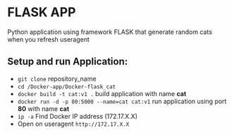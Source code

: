 # FLASK APP

Python application using framework FLASK that generate random cats when you refresh useragent

## Setup and run Application:

- `git clone` repository_name
- `cd /Docker-app/Docker-flask_cat`
- `docker build -t cat:v1 .` build application with name **cat**
- `docker run -d -p 80:5000 --name=cat cat:v1` run application using port **80** with name **cat**
- `ip -a` Find Docker IP address (172.17.X.X)
- Open on useragent `http://172.17.X.X`
